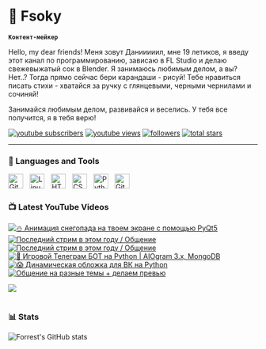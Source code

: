 # 🥑 Fsoky

**`Контент-мейкер`**

Hello, my dear friends! Меня зовут Данииииил, мне 19 летиков, я введу этот канал по программированию, зависаю в FL Studio и делаю свежевыжатый сок в Blender. Я занимаюсь любимым делом, а вы? Нет..? Тогда прямо сейчас бери карандаши - рисуй! Тебе нравиться писать стихи - хватайся за ручку с глянцевыми, черными чернилами и сочиняй!

Занимайся любимым делом, развивайся и веселись. У тебя все получится, я в тебя верю!

   <p align="left">
      <a href="https://www.youtube.com/c/fknight?sub_confirmation=1">
         <img alt="youtube subscribers" title="Subscribe to my YouTube channel" src="https://custom-icon-badges.demolab.com/youtube/channel/subscribers/UCeiC2G8vcz6tBmvVo8ydMgQ?color=%23E05D44&label=SUBSCRIBE&logo=video&logoColor=white&style=for-the-badge&labelColor=CE4630"/></a> 
      <a href="https://www.youtube.com/c/fknight">
         <img alt="youtube views" title="YouTube views" src="https://custom-icon-badges.demolab.com/youtube/channel/views/UCeiC2G8vcz6tBmvVo8ydMgQ?color=%23E1AD0E&logo=eye&logoColor=white&style=for-the-badge&labelColor=C79600"/></a> 
      <a href="https://github.com/ForrestKnight?tab=followers">
         <img alt="followers" title="Follow me on Github" src="https://custom-icon-badges.demolab.com/github/followers/Fsoky?color=236ad3&labelColor=1155ba&style=for-the-badge&logo=person-add&label=Follow&logoColor=white"/></a>
      <a href="https://github.com/ForrestKnight?tab=repositories&sort=stargazers">
         <img alt="total stars" title="Total stars on GitHub" src="https://custom-icon-badges.demolab.com/github/stars/Fsoky?color=55960c&style=for-the-badge&labelColor=488207&logo=star"/></a>
   </p>

---

### 🧰 Languages and Tools

<img align="left" alt="Git" width="30px" style="padding-right:10px;" src="https://cdn.jsdelivr.net/gh/devicons/devicon/icons/git/git-original.svg" />
<img align="left" alt="Linux" width="30px" style="padding-right:10px;" src="https://cdn.jsdelivr.net/gh/devicons/devicon/icons/linux/linux-original.svg" />
<img align="left" alt="HTML" width="30px" style="padding-right:10px;" src="https://cdn.jsdelivr.net/gh/devicons/devicon/icons/html5/html5-plain.svg" />
<img align="left" alt="CSS" width="30px" style="padding-right:10px;" src="https://cdn.jsdelivr.net/gh/devicons/devicon/icons/css3/css3-plain.svg" />
<img align="left" alt="Python" width="30px" style="padding-right:10px;" src="https://cdn.jsdelivr.net/gh/devicons/devicon/icons/python/python-plain.svg" />
<img align="left" alt="GitHub" width="30px" style="padding-right:10px;" src="https://cdn.jsdelivr.net/gh/devicons/devicon/icons/github/github-original.svg" />

<br />

#

### 📺 Latest YouTube Videos

<!-- BEGIN YOUTUBE-CARDS -->
[![⛄ Анимация снегопада на твоем экране с помощью PyQt5](https://ytcards.demolab.com/?id=tETCdy-Fgm4&title=%E2%9B%84+%D0%90%D0%BD%D0%B8%D0%BC%D0%B0%D1%86%D0%B8%D1%8F+%D1%81%D0%BD%D0%B5%D0%B3%D0%BE%D0%BF%D0%B0%D0%B4%D0%B0+%D0%BD%D0%B0+%D1%82%D0%B2%D0%BE%D0%B5%D0%BC+%D1%8D%D0%BA%D1%80%D0%B0%D0%BD%D0%B5+%D1%81+%D0%BF%D0%BE%D0%BC%D0%BE%D1%89%D1%8C%D1%8E+PyQt5&lang=en&timestamp=1703152961&background_color=%230d1117&title_color=%23ffffff&stats_color=%23dedede&max_title_lines=1&width=250&border_radius=5 "⛄ Анимация снегопада на твоем экране с помощью PyQt5")](https://www.youtube.com/watch?v=tETCdy-Fgm4)
[![Последний стрим в этом году / Общение](https://ytcards.demolab.com/?id=FFz-RaxzW2w&title=%D0%9F%D0%BE%D1%81%D0%BB%D0%B5%D0%B4%D0%BD%D0%B8%D0%B9+%D1%81%D1%82%D1%80%D0%B8%D0%BC+%D0%B2+%D1%8D%D1%82%D0%BE%D0%BC+%D0%B3%D0%BE%D0%B4%D1%83+%2F+%D0%9E%D0%B1%D1%89%D0%B5%D0%BD%D0%B8%D0%B5&lang=en&timestamp=1702838319&background_color=%230d1117&title_color=%23ffffff&stats_color=%23dedede&max_title_lines=1&width=250&border_radius=5 "Последний стрим в этом году / Общение")](https://www.youtube.com/watch?v=FFz-RaxzW2w)
[![Последний стрим в этом году / Общение](https://ytcards.demolab.com/?id=_YcnA_Lht7A&title=%D0%9F%D0%BE%D1%81%D0%BB%D0%B5%D0%B4%D0%BD%D0%B8%D0%B9+%D1%81%D1%82%D1%80%D0%B8%D0%BC+%D0%B2+%D1%8D%D1%82%D0%BE%D0%BC+%D0%B3%D0%BE%D0%B4%D1%83+%2F+%D0%9E%D0%B1%D1%89%D0%B5%D0%BD%D0%B8%D0%B5&lang=en&timestamp=1702837940&background_color=%230d1117&title_color=%23ffffff&stats_color=%23dedede&max_title_lines=1&width=250&border_radius=5 "Последний стрим в этом году / Общение")](https://www.youtube.com/watch?v=_YcnA_Lht7A)
[![🎲 Игровой Телеграм БОТ на Python  | AIOgram 3.x, MongoDB](https://ytcards.demolab.com/?id=gbSA4bFTrHE&title=%F0%9F%8E%B2+%D0%98%D0%B3%D1%80%D0%BE%D0%B2%D0%BE%D0%B9+%D0%A2%D0%B5%D0%BB%D0%B5%D0%B3%D1%80%D0%B0%D0%BC+%D0%91%D0%9E%D0%A2+%D0%BD%D0%B0+Python++%7C+AIOgram+3.x%2C+MongoDB&lang=en&timestamp=1701962334&background_color=%230d1117&title_color=%23ffffff&stats_color=%23dedede&max_title_lines=1&width=250&border_radius=5 "🎲 Игровой Телеграм БОТ на Python  | AIOgram 3.x, MongoDB")](https://www.youtube.com/watch?v=gbSA4bFTrHE)
[![😱 Динамическая обложка для ВК на Python](https://ytcards.demolab.com/?id=xGNmSodrPHU&title=%F0%9F%98%B1+%D0%94%D0%B8%D0%BD%D0%B0%D0%BC%D0%B8%D1%87%D0%B5%D1%81%D0%BA%D0%B0%D1%8F+%D0%BE%D0%B1%D0%BB%D0%BE%D0%B6%D0%BA%D0%B0+%D0%B4%D0%BB%D1%8F+%D0%92%D0%9A+%D0%BD%D0%B0+Python&lang=en&timestamp=1701358044&background_color=%230d1117&title_color=%23ffffff&stats_color=%23dedede&max_title_lines=1&width=250&border_radius=5 "😱 Динамическая обложка для ВК на Python")](https://www.youtube.com/watch?v=xGNmSodrPHU)
[![Общение на разные темы + делаем превью](https://ytcards.demolab.com/?id=mvlv2_HVKic&title=%D0%9E%D0%B1%D1%89%D0%B5%D0%BD%D0%B8%D0%B5+%D0%BD%D0%B0+%D1%80%D0%B0%D0%B7%D0%BD%D1%8B%D0%B5+%D1%82%D0%B5%D0%BC%D1%8B+%2B+%D0%B4%D0%B5%D0%BB%D0%B0%D0%B5%D0%BC+%D0%BF%D1%80%D0%B5%D0%B2%D1%8C%D1%8E&lang=en&timestamp=1701197050&background_color=%230d1117&title_color=%23ffffff&stats_color=%23dedede&max_title_lines=1&width=250&border_radius=5 "Общение на разные темы + делаем превью")](https://www.youtube.com/watch?v=mvlv2_HVKic)
<!-- END YOUTUBE-CARDS -->

[<img src="https://custom-icon-badges.demolab.com/badge/-Subscribe%20For%20More-red?style=for-the-badge&logo=video&logoColor=white"/>](https://www.youtube.com/c/Фсоки?sub_confirmation=1)

#

### 📊 Stats

![Forrest's GitHub stats](https://github-readme-stats.vercel.app/api?username=fsoky&show_icons=true&theme=dracula)

<!-- ![GitHub Streak](https://streak-stats.demolab.com?user=ForrestKnight&theme=dracula&border_radius=4.5) -->
